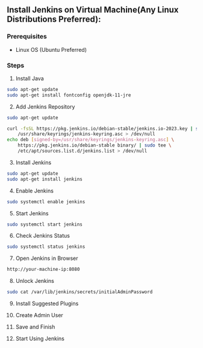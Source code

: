 ## Install Jenkins on Virtual Machine(Any Linux Distributions Preferred):

### Prerequisites

- Linux OS (Ubuntu Preferred)

### Steps

1. Install Java

```bash
sudo apt-get update
sudo apt-get install fontconfig openjdk-11-jre
```

2. Add Jenkins Repository

```bash
sudo apt-get update

curl -fsSL https://pkg.jenkins.io/debian-stable/jenkins.io-2023.key | sudo tee \
    /usr/share/keyrings/jenkins-keyring.asc > /dev/null
echo deb [signed-by=/usr/share/keyrings/jenkins-keyring.asc] \
    https://pkg.jenkins.io/debian-stable binary/ | sudo tee \
    /etc/apt/sources.list.d/jenkins.list > /dev/null
```

3. Install Jenkins

```bash
sudo apt-get update
sudo apt-get install jenkins
```

4. Enable Jenkins

```bash
sudo systemctl enable jenkins
```

5. Start Jenkins

```bash
sudo systemctl start jenkins
```

6. Check Jenkins Status

```bash
sudo systemctl status jenkins
```

7. Open Jenkins in Browser

```bash
http://your-machine-ip:8080
```

8. Unlock Jenkins

```bash
sudo cat /var/lib/jenkins/secrets/initialAdminPassword
```

9. Install Suggested Plugins

10. Create Admin User

11. Save and Finish

12. Start Using Jenkins
